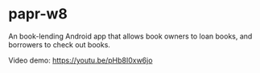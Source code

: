 # papr-w8

An book-lending Android app that allows book owners to loan books, and borrowers to check out books.

Video demo: https://youtu.be/pHb8I0xw6jo